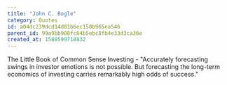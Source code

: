 ```yaml
---
title: "John C. Bogle"
category: Quotes
id: a04dc239dcd14d01b6ec158b965ea546
parent_id: 99a9bb980fc84b5ebc8fb4e33d3ca36e
created_at: 1588599718832
---
```


The Little Book of Common Sense Investing - "Accurately forecasting swings in investor emotions is not possible. But forecasting the long-term economics of investing carries remarkably high odds of success."
    